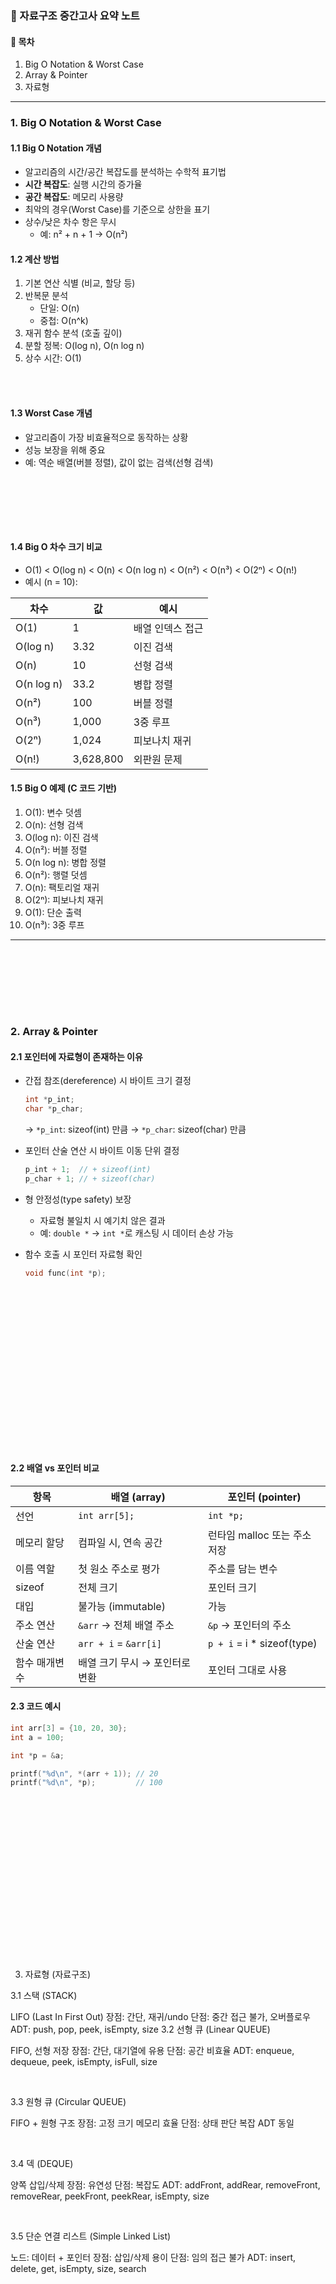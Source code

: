 ### 📘 자료구조 중간고사 요약 노트

#### 📑 목차

1. Big O Notation & Worst Case
2. Array & Pointer
3. 자료형

---

### 1. Big O Notation & Worst Case

#### 1.1 Big O Notation 개념

- 알고리즘의 시간/공간 복잡도를 분석하는 수학적 표기법
- **시간 복잡도**: 실행 시간의 증가율
- **공간 복잡도**: 메모리 사용량
- 최악의 경우(Worst Case)를 기준으로 상한을 표기
- 상수/낮은 차수 항은 무시
    - 예: n² + n + 1 -> O(n²)

#### 1.2 계산 방법

1. 기본 연산 식별 (비교, 할당 등)
2. 반복문 분석
    - 단일: O(n)
    - 중첩: O(n^k)
3. 재귀 함수 분석 (호출 깊이)
4. 분할 정복: O(log n), O(n log n)
5. 상수 시간: O(1)

<p><br><br><p>

#### 1.3 Worst Case 개념

- 알고리즘이 가장 비효율적으로 동작하는 상황
- 성능 보장을 위해 중요
- 예: 역순 배열(버블 정렬), 값이 없는 검색(선형 검색)

<p><br><br><p>
<p><br><br><p>

#### 1.4 Big O 차수 크기 비교

- O(1) < O(log n) < O(n) < O(n log n) < O(n²) < O(n³) < O(2ⁿ) < O(n!)
- 예시 (n = 10):

| 차수        | 값         | 예시                        |
|-------------|------------|-----------------------------|
| O(1)      | 1          | 배열 인덱스 접근              |
| O(log n) | 3.32       | 이진 검색                     |
| O(n)      | 10         | 선형 검색                     |
| O(n log n) | 33.2       | 병합 정렬                     |
| O(n²)     | 100        | 버블 정렬                     |
| O(n³)     | 1,000      | 3중 루프                      |
| O(2ⁿ)     | 1,024      | 피보나치 재귀                 |
| O(n!)     | 3,628,800  | 외판원 문제                   |

#### 1.5 Big O 예제 (C 코드 기반)

1. O(1): 변수 덧셈
2. O(n): 선형 검색
3. O(log n): 이진 검색
4. O(n²): 버블 정렬
5. O(n log n): 병합 정렬
6. O(n²): 행렬 덧셈
7. O(n): 팩토리얼 재귀
8. O(2ⁿ): 피보나치 재귀
9. O(1): 단순 출력
10. O(n³): 3중 루프

---

<p><br><br><p>
<p><br><br><br><p>

### 2. Array & Pointer

#### 2.1 포인터에 자료형이 존재하는 이유

- 간접 참조(dereference) 시 바이트 크기 결정
    ```c
    int *p_int;
    char *p_char;
    ```
    → `*p_int`: sizeof(int) 만큼
    → `*p_char`: sizeof(char) 만큼

- 포인터 산술 연산 시 바이트 이동 단위 결정
    ```c
    p_int + 1;  // + sizeof(int)
    p_char + 1; // + sizeof(char)
    ```

- 형 안정성(type safety) 보장
    - 자료형 불일치 시 예기치 않은 결과
    - 예: `double *` → `int *`로 캐스팅 시 데이터 손상 가능

- 함수 호출 시 포인터 자료형 확인
    ```c
    void func(int *p);
    ```

<p><br><br><p>
<p><br><br><br><p>
<p><br><p>
<p><br><br><br><p>
<p><br><br><br><p>

#### 2.2 배열 vs 포인터 비교

| 항목          | 배열 (array)             | 포인터 (pointer)         |
|---------------|--------------------------|--------------------------|
| 선언          | `int arr[5];`           | `int *p;`                |
| 메모리 할당   | 컴파일 시, 연속 공간     | 런타임 malloc 또는 주소 저장 |
| 이름 역할     | 첫 원소 주소로 평가      | 주소를 담는 변수         |
| sizeof        | 전체 크기                | 포인터 크기              |
| 대입          | 불가능 (immutable)       | 가능                     |
| 주소 연산     | `&arr` → 전체 배열 주소  | `&p` → 포인터의 주소     |
| 산술 연산     | `arr + i` = `&arr[i]`    | `p + i` = i * sizeof(type) |
| 함수 매개변수 | 배열 크기 무시 → 포인터로 변환 | 포인터 그대로 사용       |

#### 2.3 코드 예시

```c
int arr[3] = {10, 20, 30};
int a = 100;

int *p = &a;

printf("%d\n", *(arr + 1)); // 20
printf("%d\n", *p);         // 100
```

<p><br><br><p>
<p><br><br><br><p>
<p><br><p>
<p><br><br><br><p>
<p><br><br><br><p>

3. 자료형 (자료구조)

3.1 스택 (STACK)

LIFO (Last In First Out)
장점: 간단, 재귀/undo
단점: 중간 접근 불가, 오버플로우
ADT: push, pop, peek, isEmpty, size
3.2 선형 큐 (Linear QUEUE)

FIFO, 선형 저장
장점: 간단, 대기열에 유용
단점: 공간 비효율
ADT: enqueue, dequeue, peek, isEmpty, isFull, size

<p><br><p>

3.3 원형 큐 (Circular QUEUE)

FIFO + 원형 구조
장점: 고정 크기 메모리 효율
단점: 상태 판단 복잡
ADT 동일

<p><br><p>

3.4 덱 (DEQUE)

양쪽 삽입/삭제
장점: 유연성
단점: 복잡도
ADT: addFront, addRear, removeFront, removeRear, peekFront, peekRear, isEmpty, size
<p><br><p>
3.5 단순 연결 리스트 (Simple Linked List)

노드: 데이터 + 포인터
장점: 삽입/삭제 용이
단점: 임의 접근 불가
ADT: insert, delete, get, isEmpty, size, search
